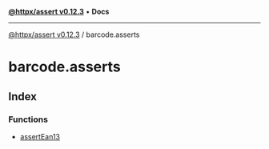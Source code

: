 [**@httpx/assert v0.12.3**](../README.md) • **Docs**

***

[@httpx/assert v0.12.3](../README.md) / barcode.asserts

# barcode.asserts

## Index

### Functions

- [assertEan13](functions/assertEan13.md)
